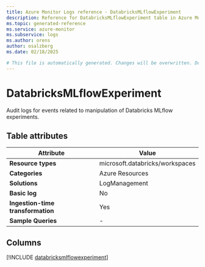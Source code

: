 ```yaml
---
title: Azure Monitor Logs reference - DatabricksMLflowExperiment
description: Reference for DatabricksMLflowExperiment table in Azure Monitor Logs.
ms.topic: generated-reference
ms.service: azure-monitor
ms.subservice: logs
ms.author: orens
author: osalzberg
ms.date: 02/18/2025

# This file is automatically generated. Changes will be overwritten. Do not change this file directly.
---
```


# DatabricksMLflowExperiment

Audit logs for events related to manipulation of Databricks MLflow experiments.


## Table attributes

|Attribute|Value|
|---|---|
|**Resource types**|microsoft.databricks/workspaces|
|**Categories**|Azure Resources|
|**Solutions**| LogManagement|
|**Basic log**|No|
|**Ingestion-time transformation**|Yes|
|**Sample Queries**|-|



## Columns
  
[!INCLUDE [databricksmlflowexperiment](~/reusable-content/ce-skilling/azure/includes/azure-monitor/reference/tables/databricksmlflowexperiment-include.md)]
